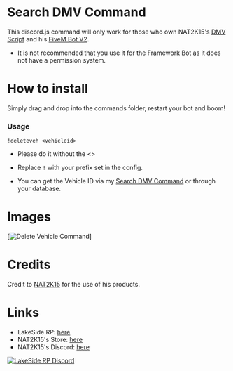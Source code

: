 # Search DMV Command

This discord.js command will only work for those who own NAT2K15's [DMV Script](https://store.nat2k15.xyz/store/DMV-Script) and his [FiveM Bot V2](https://store.nat2k15.xyz/store/fivem-botv2).

* It is not recommended that you use it for the Framework Bot as it does not have a permission system.


# How to install

Simply drag and drop into the commands folder, restart your bot and boom!

### Usage
```!deleteveh <vehicleid>```
* Please do it without the <>
* Replace `!` with your prefix set in the config.

* You can get the Vehicle ID via my [Search DMV Command](https://github.com/lucasmckillop/search-dmv) or through your database.

# Images
[![Delete Vehicle Command](https://lakesideroleplay.com/img/Discord_QRPRpOi9Il.png)]

# Credits
Credit to [NAT2K15](https://discord.gg/nat2k15) for the use of his products.

# Links
* LakeSide RP: [here](https://discord.gg/vamqgeRSUg)
* NAT2K15's Store: [here](https://store.nat2k15.xyz)
* NAT2K15's Discord: [here](https://discord.gg/nat2k15)


[![LakeSide RP Discord](https://lakesideroleplay.com/img/logo.png "LakeSide RP Discord")](https://discord.gg/vamqgeRSUg)
